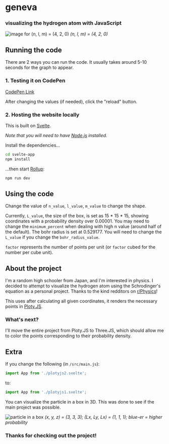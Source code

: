 # geneva
### visualizing the hydrogen atom with JavaScript

![image for (n, l, m) = (4, 2, 0)](https://i.ibb.co/2grJrjN/Screen-Shot-2021-08-18-at-21-49-33.png)
*(n, l, m) = (4, 2, 0)*

## Running the code
There are 2 ways you can run the code. It usually takes around 5-10 seconds for the graph to appear.

### 1. Testing it on CodePen
[CodePen Link](https://codepen.io/pilcrowOnPaper/pen/WNjqGMW)

After changing the values (if needed), click the "reload" button.
### 2. Hosting the website locally
This is built on [Svelte](https://svelte.dev). 

*Note that you will need to have [Node.js](https://nodejs.org) installed.*

Install the dependencies...

```bash
cd svelte-app
npm install
```

...then start [Rollup](https://rollupjs.org):

```bash
npm run dev
```

## Using the code
Change the value of `n_value`, `l_value`, `m_value` to change the shape.

Currently, `L_value`, the size of the box, is set as 15 * 15 * 15, showing coordinates with a probability density over 0.00001. You may need to change the `minimum_percent` when dealing with high n value (around half of the default). 
The bohr radius is set at 0.529177. You will need to change the `L_value` if you change the `bohr_radius_value`.

`factor` represents the number of points per unit (or `factor` cubed for the number per cube unit). 

## About the project
I'm a random high schooler from Japan, and I'm interested in physics. I decided to attempt to visualize the hydrogen atom using the Schrodinger's equation as a personal project. Thanks to the kind redditors on [r/Physics](https://www.reddit.com/r/Physics/)!

This uses after calculating all given coordinates, it renders the necessary points in [Ploty.JS](https://plotly.com/javascript/).

### What's next?
I'll move the entire project from Ploty.JS to Three.JS, which should allow me to color the points corresponding to their probability density.

## Extra
If you change the following (in `/src/main.js`):
```javascript
import App from './plotyjs2.svelte';
```
to:
```javascript
import App from './plotyjs1.svelte';
```

You can visualize the particle in a box in 3D. This was done to see if the main project was possible.

![particle in a box](https://i.ibb.co/HHwwkqh/Screen-Shot-2021-08-18-at-22-18-12.png)
*(x, y, z) = (3, 3, 3); (Lx, Ly, Lx) = (1, 1, 1); blue-er = higher probability*

### Thanks for checking out the project!
